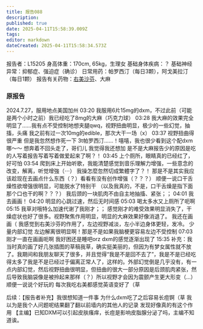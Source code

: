 ```yaml
---
title: 报告088
description: 
published: true
date: 2025-04-11T15:58:39.009Z
tags: 
editor: markdown
dateCreated: 2025-04-11T15:58:34.573Z
---
```


﻿报告者：L15205
身高体重：170cm, 65kg，生理女
基础身体疾病：？
基础神经异常：抑郁症、强迫症（确诊）
日常用药：帕罗西汀（每日3颗），阿戈美拉汀（每日1颗）
报告有关药物：[右美沙芬](/DXM/)、大麻

### 原报告
2024.7.27，服用地点美国加州
03:20 我服用6片15mg的dxm，不过此前（可能是两个小时之前）我已经吃了8mg的大麻（巧克力球）
03:28 我大麻的效果完全明显了……我有点不受控制地想夹腿qwq，视野扭曲明显，极少的一些幻觉，抽搐，头痛 我之前有过一次10mg的edible，那次大干一场（x）
03:37 视野扭曲得很严重 但是我忽然想作死一下 3t帕罗西汀……！嘻嘻，我也很少看到这个配dxm哪～～ 想奔着不回头走了，哥们儿 我觉得我还想加 是不是大麻报告少的原因是吃的人写着报告写着写着做爱起来了啊？！
03:45 上个厕所，眼睛真的已经红了，好可怕
03:54 爬到床上开始听歌，我能清楚感觉到音乐理解力增强，一些意念的改变，解离，听觉增強（⋯）
我操怎麼忽然切成繁體字了？！
那是不是其实我应该趁现在去画点什么东西（？）看看有没有创作增强（？？？）
顺便一说口干舌燥性欲增强很明显，可能脱水了特别干
（以及我真的，不是，口干舌燥是指下面那个口也干的啊？？？）
我后颈的一块肌肉不由自主地抽搐、紧张；；
04:01 我去画画！
04:20 明显的心跳过速，然后无时间感
05:03 喝太多水又上厕所了呃啊
05:15 我草对哦特么加速代谢了我刚才；；
感觉刚才的难受效果明显消失了，干燥症状也好了很多。视野聚焦作用明显，明显的大麻效果好像消退了。
我还在画画（
我感觉到右美沙芬的作用了，左边视野减淡，左小半边身体更轻，发冷。
少量内部幻觉
左边解离很明显啊！那是不是如果我脑梗更容易左边不受控制
07:03 刚才一直在画画呃啊 我好困还是睡吧orz dxm的感觉逐渐出现了
15:35 补充：我当时真的画了好几张插图的草稿我草，确实挺美丽的，但因为有梦女属性就不放了。我期间和我朋友聊天了很多，并且觉得“我是不是回不去了”，我是不是已经吃得太多了我是不是已经过于偏离正常人了，这样的。外部幻觉倒是几乎没有，有一点内部幻觉，然后视野扭曲很明显，但扭曲的很大一部分原因是后颈肌肉紧张，然后导致我脑袋像是被拎起来那样（？）所以视野才会因为震颤产生更大形变（…）
顺便一说说个好玩的 每次我吃右美都感觉英语变好了（草

后续：【报告者补充】我很想知道一件事 为什么dxm吃了之后容易长痘锕（草 我以为是我个人问题呢结果翻了翻以前墙内的其他人的记录 发现好像真的有这个作用
【主编】已知DXM可以引起皮肤瘙痒，长痘是影响皮脂腺分泌了吗，主编不知道诶。
